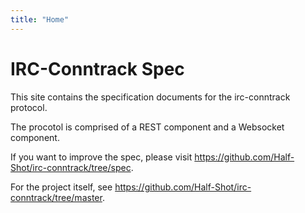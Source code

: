 ```yaml
---
title: "Home"
---
```


# IRC-Conntrack Spec

This site contains the specification documents for the irc-conntrack protocol.

The procotol is comprised of a REST component and a Websocket component.

If you want to improve the spec, please visit
https://github.com/Half-Shot/irc-conntrack/tree/spec.

For the project itself, see https://github.com/Half-Shot/irc-conntrack/tree/master.
